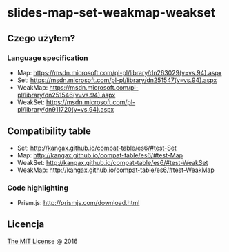 # slides-map-set-weakmap-weakset

## Czego użyłem?

### Language specification

* Map: https://msdn.microsoft.com/pl-pl/library/dn263029(v=vs.94).aspx
* Set: https://msdn.microsoft.com/pl-pl/library/dn251547(v=vs.94).aspx
* WeakMap: https://msdn.microsoft.com/pl-pl/library/dn251546(v=vs.94).aspx
* WeakSet: https://msdn.microsoft.com/pl-pl/library/dn911720(v=vs.94).aspx

## Compatibility table

* Set: http://kangax.github.io/compat-table/es6/#test-Set
* Map: http://kangax.github.io/compat-table/es6/#test-Map
* WeakSet: http://kangax.github.io/compat-table/es6/#test-WeakSet
* WeakMap: http://kangax.github.io/compat-table/es6/#test-WeakMap

### Code highlighting

* Prism.js: http://prismjs.com/download.html

## Licencja

[The MIT License](http://piecioshka.mit-license.org) @ 2016
